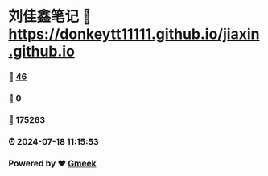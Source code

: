 # 刘佳鑫笔记 :link: https://donkeytt11111.github.io/jiaxin.github.io 
### :page_facing_up: [46](https://donkeytt11111.github.io/jiaxin.github.io/tag.html) 
### :speech_balloon: 0 
### :hibiscus: 175263 
### :alarm_clock: 2024-07-18 11:15:53 
### Powered by :heart: [Gmeek](https://github.com/Meekdai/Gmeek)
